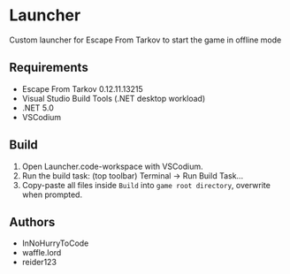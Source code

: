 # Launcher

Custom launcher for Escape From Tarkov to start the game in offline mode

## Requirements

- Escape From Tarkov 0.12.11.13215
- Visual Studio Build Tools (.NET desktop workload)
- .NET 5.0
- VSCodium

## Build

1. Open Launcher.code-workspace with VSCodium.
2. Run the build task: (top toolbar) Terminal -> Run Build Task...
3. Copy-paste all files inside `Build` into `game root directory`, overwrite when prompted.

## Authors

- InNoHurryToCode
- waffle.lord
- reider123

